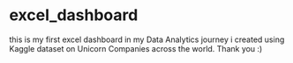 # excel_dashboard
this is my first excel dashboard in my Data Analytics journey i created using Kaggle dataset on Unicorn Companies across the world.
Thank you :)
